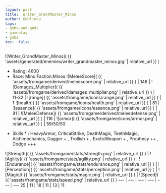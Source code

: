 ```yaml
---
layout: post
title:  Writer_GrandMaster_Minos
author: Goblinou
tags:
- gobs-and-gods
- gameplay
- gobs
toc:  false
---
```


![Writer_GrandMaster_Minos]( {{ 'assets/generated/enemies/writer_grandmaster_minos.jpg' | relative_url }} )
- Rating: 4600
- Race: Mino  Faction:Minos
![MeleeScore]( {{ 'assets/fromgame/derived/meleescore.png' | relative_url }} ) | 148 | ![Damages_Multiplier]( {{ 'assets/fromgame/derived/damages_multiplier.png' | relative_url }} ) | 11-32 | ![range]( {{ 'assets/fromgame/icons/range.png' | relative_url }} ) | 1
![health]( {{ 'assets/fromgame/icons/health.png' | relative_url }} ) | 81 | ![essence]( {{ 'assets/fromgame/icons/essence.png' | relative_url }} ) | 81 | ![MeleeDefense]( {{ 'assets/fromgame/derived/meleedefense.png' | relative_url }} ) | 116 | ![armor]( {{ 'assets/fromgame/icons/armor.png' | relative_url }} ) | 59/50/50
* Skills * : HeavyArmor, CriticalStrike, DeathMagic, TeethMagic, Alchimechanics, Dagger + , Trollish + , ExoticWeapon + , Prophecy ++ , Dodge +++ 

![Strength]( {{ 'assets/fromgame/stats/strength.png' | relative_url }} ) | ![Agility]( {{ 'assets/fromgame/stats/agility.png' | relative_url }} ) | ![Endurance]( {{ 'assets/fromgame/stats/endurance.png' | relative_url }} ) | ![Perception]( {{ 'assets/fromgame/stats/perception.png' | relative_url }} ) | ![Magic]( {{ 'assets/fromgame/stats/magic.png' | relative_url }} ) | ![Speed]( {{ 'assets/fromgame/stats/speed.png' | relative_url }} )
--- | --- | --- | --- | --- | ---
25 | 11 | 18 | 11 | 13 | 11
